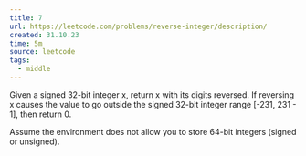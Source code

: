 ```yaml
---
title: 7
url: https://leetcode.com/problems/reverse-integer/description/
created: 31.10.23
time: 5m
source: leetcode
tags:
  - middle
---
```


Given a signed 32-bit integer x, return x with its digits reversed. If reversing x causes the value to go outside the signed 32-bit integer range [-231, 231 - 1], then return 0.

Assume the environment does not allow you to store 64-bit integers (signed or unsigned).
